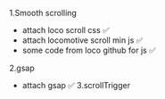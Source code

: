 1.Smooth scrolling
  - attach loco scroll css ✅
  - attach locomotive scroll min js ✅
  - some code from loco github for js ✅

2.gsap
  - attach gsap ✅
3.scrollTrigger